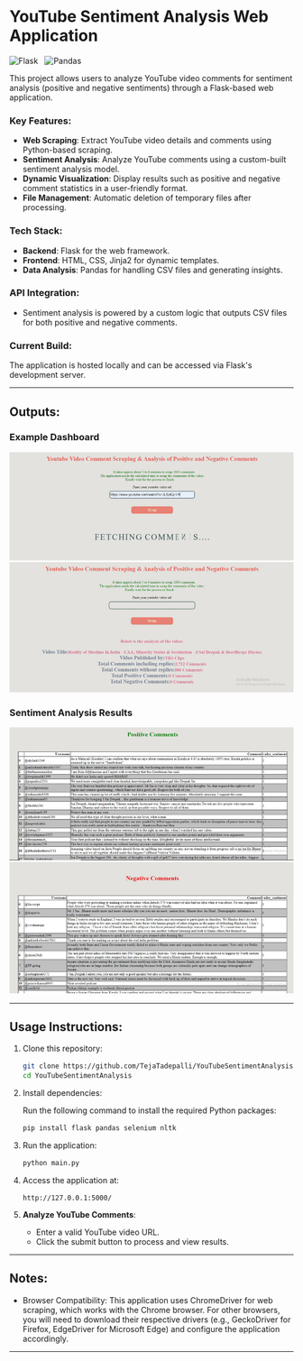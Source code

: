 # YouTube Sentiment Analysis Web Application

<img src="https://upload.wikimedia.org/wikipedia/commons/thumb/3/3c/Flask_logo.svg/512px-Flask_logo.svg.png" width="100" alt="Flask"> &nbsp; <img src="https://upload.wikimedia.org/wikipedia/commons/thumb/e/ed/Pandas_logo.svg/512px-Pandas_logo.svg.png" width="100" alt="Pandas">

This project allows users to analyze YouTube video comments for sentiment analysis (positive and negative sentiments) through a Flask-based web application.

### Key Features:
- **Web Scraping**: Extract YouTube video details and comments using Python-based scraping.
- **Sentiment Analysis**: Analyze YouTube comments using a custom-built sentiment analysis model.
- **Dynamic Visualization**: Display results such as positive and negative comment statistics in a user-friendly format.
- **File Management**: Automatic deletion of temporary files after processing.

### Tech Stack:
- **Backend**: Flask for the web framework.
- **Frontend**: HTML, CSS, Jinja2 for dynamic templates.
- **Data Analysis**: Pandas for handling CSV files and generating insights.

### API Integration:
- Sentiment analysis is powered by a custom logic that outputs CSV files for both positive and negative comments.  

### Current Build:
The application is hosted locally and can be accessed via Flask's development server.

---

## Outputs:
### Example Dashboard
![Home Page](image.png)
![Youtube Comment Scrapping](image-1.png)
### Sentiment Analysis Results
![Positive Comments](image-3.png)
![Negative Comments](image-2.png)

---

## Usage Instructions:
1. Clone this repository:
   ```bash
   git clone https://github.com/TejaTadepalli/YouTubeSentimentAnalysis.git
   cd YouTubeSentimentAnalysis
   ```

2. Install dependencies:
    
    Run the following command to install the required Python packages:
    ```bash
    pip install flask pandas selenium nltk
    ```
    

3. Run the application:
   ```bash
   python main.py
   ```

4. Access the application at:
   ```
   http://127.0.0.1:5000/
   ```

5. **Analyze YouTube Comments**:
   - Enter a valid YouTube video URL.
   - Click the submit button to process and view results.

---

## Notes:
- Browser Compatibility:
This application uses ChromeDriver for web scraping, which works with the Chrome browser. For other browsers, you will need to download their respective drivers (e.g., GeckoDriver for Firefox, EdgeDriver for Microsoft Edge) and configure the application accordingly.
---